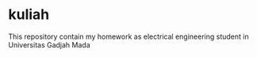 # kuliah
This repository contain my homework as electrical engineering student in Universitas Gadjah Mada
